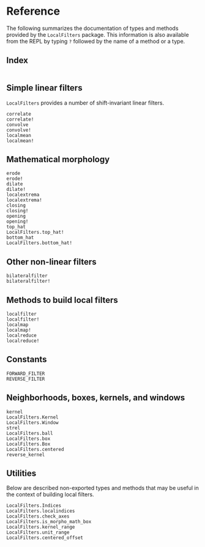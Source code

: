 # Reference

The following summarizes the documentation of types and methods provided by the
`LocalFilters` package. This information is also available from the REPL by typing `?`
followed by the name of a method or a type.


## Index

```@index
```

## Simple linear filters

`LocalFilters` provides a number of shift-invariant linear filters.

```@docs
correlate
correlate!
convolve
convolve!
localmean
localmean!
```

## Mathematical morphology

```@docs
erode
erode!
dilate
dilate!
localextrema
localextrema!
closing
closing!
opening
opening!
top_hat
LocalFilters.top_hat!
bottom_hat
LocalFilters.bottom_hat!
```

## Other non-linear filters

```@docs
bilateralfilter
bilateralfilter!
```

## Methods to build local filters

```@docs
localfilter
localfilter!
localmap
localmap!
localreduce
localreduce!
```

## Constants

```@docs
FORWARD_FILTER
REVERSE_FILTER
```

## Neighborhoods, boxes, kernels, and windows

```@docs
kernel
LocalFilters.Kernel
LocalFilters.Window
strel
LocalFilters.ball
LocalFilters.box
LocalFilters.Box
LocalFilters.centered
reverse_kernel
```

## Utilities

Below are described non-exported types and methods that may be useful in the context of
building local filters.

```@docs
LocalFilters.Indices
LocalFilters.localindices
LocalFilters.check_axes
LocalFilters.is_morpho_math_box
LocalFilters.kernel_range
LocalFilters.unit_range
LocalFilters.centered_offset
```
